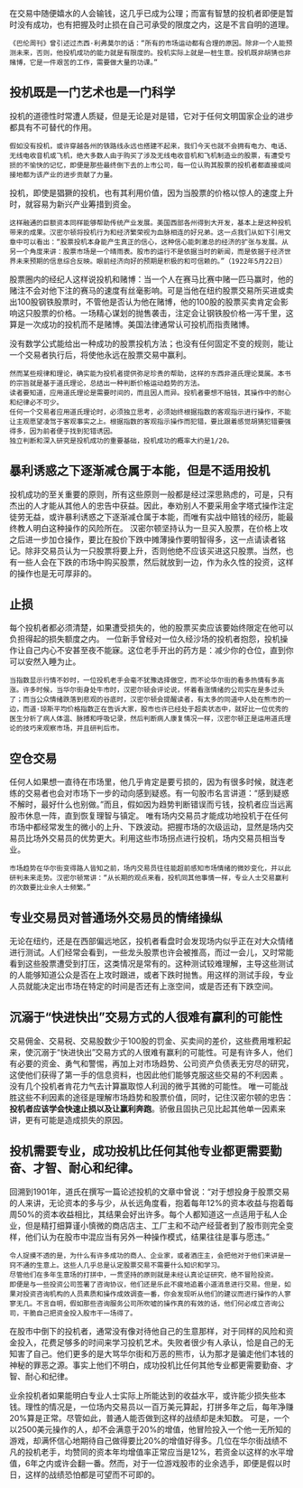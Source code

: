 在交易中随便嬉水的人会输钱，这几乎已成为公理；而富有智慧的投机者即便是暂时没有成功，也有把握及时止损在自己可承受的限度之内，这是不言自明的道理。
```
《巴伦周刊》曾引述过杰西·利弗莫尔的话：“所有的市场运动都有合理的原因。除非一个人能预测未来，否则，他投机成功的能力就是有限度的。投机实际上就是一桩生意。投机既非胡猜也非赌博，它是一件艰苦的工作，需要做大量的功课。”
```
## 投机既是一门艺术也是一门科学
投机的道德性时常遭人质疑，但是无论是对是错，它对于任何文明国家企业的进步都具有不可替代的作用。
```
假如没有投机，或许穿越各州的铁路线永远也搭建不起来，我们今天也就不会拥有电力、电话、无线电收音机或飞机，绝大多数人由于购买了涉及无线电收音机和飞机制造业的股票，有遭受亏损的不愉快的记忆，即便是那些最终倒下去的上市公司，每一位认购其股票的投机者都直接或间接地都为该产业的进步贡献了力量。
```
投机，即使是猖獗的投机，也有其利用价值，因为当股票的价格以惊人的速度上升时，就容易为新兴产业筹措到资金。
```
这样融通的巨额资本同样能够帮助传统产业发展。美国西部各州得到大开发，基本上是这种投机带来的成果。汉密尔顿将投机行为和经济繁荣视为血脉相连的好兄弟。这一点我们从如下引用文章中可以看出：“股票投机本身能产生真正的信心，这种信心能刺激总的经济的扩张与发展。从另一个角度来讲：股票市场是一个晴雨表。股市的运行不是依据当时的新闻，而是依据于经济世界未来预期的信息综合反映。眼前经济向好的预期是积极的和可信赖的。”（1922年5月22日）
```

股票圈内的经纪人这样说投机和赌博：当一个人在赛马比赛中赌一匹马赢时，他的赌注不会对他下注的赛马的速度有丝毫影响。可是当他在纽约股票交易所买进或卖出100股钢铁股票时，不管他是否认为他在赌博，他的100股的股票买卖肯定会影响这只股票的价格。一场精心谋划的抛售袭击，注定会让钢铁股价格一泻千里，这算是一次成功的投机而不是赌博。美国法律通常认可投机而指责赌博。

没有数学公式能给出一种成功的股票投机方法；也没有任何固定不变的规则，能让一个交易者执行后，将使他永远在股票交易中赢利。
```
然而某些规律和理论，确实能为投机者提供弥足珍贵的帮助，这样的东西非道氏理论莫属。本书的宗旨就是基于道氏理论，总结出一种判断价格运动趋势的方法。
读者要知道，应用道氏理论是需要时间的，而且因人而异。投机者要想不赔钱，其操作中的耐心和纪律必不可少。
任何一个交易者应用道氏理论时，必须独立思考，必须始终根据指数的客观指示进行操作，不能让主观愿望凌驾于客观事实之上。根据指数的客观指示操作而犯错，要比跟着感觉胡猜犯错要强得多，因为前者便于找到犯错诱因。
独立判断和深入研究是投机成功的重要基础，投机成功的概率大约是1/20。
```
## 暴利诱惑之下逐渐减仓属于本能，但是不适用投机
投机成功的至关重要的原则，所有这些原则一般都是经过深思熟虑的，可是，只有杰出的人才能从其他人的忠告中获益。因此，奉劝别人不要采用金字塔式操作注定徒劳无益，或许暴利诱惑之下逐渐减仓属于本能，而唯有实战中赔钱的经历，能最终教人明白这种操作的风险所在。
汉密尔顿坚持认为一旦买入股票，在价格上攻之后进一步加仓操作，要比在股价下跌中摊薄操作要明智得多，这一点请读者铭记。除非交易员认为一只股票将要上升，否则他绝不应该买进这只股票。当然，也有一些人会在下跌的市场中购买股票，然后就放到一边，作为永久性的投资，这样的操作也是无可厚非的。

## 止损
每个投机者都必须清楚，如果遭受损失的，他的股票买卖应该要始终限定在他可以负担得起的损失额度之内。
一位新手曾经对一位久经沙场的投机者抱怨，投机操作让自己内心不安甚至夜不能寐。这位老手开出的药方是：减少你的仓位，直到你可以安然入睡为止。
```
当指数显示行情不妙时，一位投机老手会毫不犹豫选择做空，而不论华尔街的看多热情有多高涨。许多时候，当华尔街身处牛市时，汉密尔顿会评论说，怀着看涨情绪的公司实在是多过头了；而当公众情绪跌落到悲观的谷底时，汉密尔顿会提醒读者，有太多的同道中人处在熊市的一边，而道·琼斯平均价格指数正在告诉大家，股市也许已经处于超卖状态中，就好比一位优秀的医生分析了病人体温、脉搏和呼吸记录，然后判断病人康复情况一样，汉密尔顿正是运用道氏理论的技巧来观察市场，并且研判后市。
```

## 空仓交易
任何人如果想一直待在市场里，他几乎肯定是要亏损的，因为有很多时候，就连老练的交易者也会对市场下一步的动向感到疑惑。有一句股市名言讲道：“感到疑惑不解时，最好什么也别做。”而且，假如因为趋势判断错误而亏钱，投机者应当远离股市休息一阵，直到恢复理智与镇定。
唯有场内交易员才能成功地投机于在任何市场中都经常发生的微小的上升、下跌波动。把握市场的次级运动，显然是场内交易员比场外交易员的优势更大。利用这些市场拐点进行投机，场内交易员相当专业。
```
市场趋势在华尔街变得路人皆知之前，场内交易员往往能超前感知市场情绪的微妙变化，并以此研判未来走势。汉密尔顿常讲：“从长期的观点来看，投机同其他事情一样，专业人士交易赢利的次数要比业余人士频繁。”
```
## 专业交易员对普通场外交易员的情绪操纵
无论在纽约，还是在西部偏远地区，投机者看盘时会发现场内似乎正在对大众情绪进行测试。人们经常会看到，一些龙头股票也许会被推高，而过一会儿，又时常能看到这些股票遭受到打压，这类情况是常有的。这种测试较难理解，主导这些测试的人能够知道公众是否在上攻时跟进，或者下跌时抛售。用这样的测试手段，专业人员就能决定出市场在特定的时间是否还有上涨空间，或是否还有下跌空间。

## 沉溺于“快进快出”交易方式的人很难有赢利的可能性
交易佣金、交易税、交易股数少于100股的罚金、买卖间的差价，这些费用堆积起来，使沉溺于“快进快出”交易方式的人很难有赢利的可能性。可是有许多人，他们有必要的资金、勇气和警惕，再加上对市场趋势、公司资产负债表无穷尽的研究，这使他们获得了第一手的信息资料，也因此他们能够克服这些交易的不利因素 。没有几个投机者肯花力气去计算赢取惊人利润的微乎其微的可能性。
唯一可能战胜这些不利因素的途径是理解市场趋势和股票价值，同时，记住汉密尔顿的忠告：**投机者应该学会快速止损以及让赢利奔跑**。骄傲且固执己见比起其他单一因素来讲，更有可能是造成损失的原因。

## 投机需要专业，成功投机比任何其他专业都更需要勤奋、才智、耐心和纪律。
回溯到1901年，道氏在撰写一篇论述投机的文章中曾说：“对于想投身于股票交易的人来讲，无论资本的多与少，从长远角度看，抱着每年12%的资本收益与抱着每周50%的资本收益相比，其结果会好出许多。每个人都知道这一点适用于私人企业，但是精打细算谨小慎微的商店店主、工厂主和不动产经营者到了股市则完全变样，他们认为在股市中混应当有另外一种操作模式，结果往往是事与愿违。”
```
令人捉摸不透的是，为什么有许多成功的商人、企业家，或者酒庄主，会把他对于他们来讲是一窍不通的生意上。这些人几乎总是认定股票交易不需要什么知识和学习。
尽管他们在多年生意场的打拼中，一贯坚持的原则就是未经认真论证研究，绝不冒险投资。
即便是与一些投资公司签署了咨询协议，他们还是乐此不疲地追着小道消息进行交易。但是，如果对投资咨询机构的人员素质和操作成效调查一番，你会发现听从他们的建议而进行操作的人寥寥无几。不言自明，假如那些咨询服务公司所吹嘘的操作真的有效的话，他们何必成立咨询公司，干脆自己把资金投入股市干一场得了。
```
在股市中倒下的投机者，通常没有像对待他自己的生意那样，对于同样的风险和资金投入，花费足够多的时间来学习投机艺术。失败者很少有人承认，恰是自己的无知害了自己。他们更多的是大骂华尔街和万恶的熊市，认为那才是骗走他们本钱的神秘的罪恶之源。事实上他们不明白，成功投机比任何其他专业都更需要勤奋、才智、耐心和纪律。

业余投机者如果能明白专业人士实际上所能达到的收益水平，或许能少损失些本钱。理性的情况是，一位场内交易员以一百万美元算起，打拼多年之后，每年净赚20%算是正常。尽管如此，普通人能否做到这样的战绩却是未知数。
可是，一个以2500美元操作的人，却不会满意于20%的增值，他冒险投入一个他一无所知的游戏，却满怀信心地期待自己做得要比20%的增值好得多。几位在华尔街战绩不凡的投机老手，均赞同的资本年均增值率正常应当是12%，若资金以这样的水平增值，6年之内或许会翻一番。然而，对于一位游戏股市的业余选手，即便是假以时日，这样的战绩恐怕都是可望而不可即的。